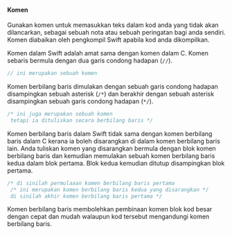 #### Komen

Gunakan komen untuk memasukkan teks dalam kod anda yang tidak akan dilancarkan, sebagai sebuah nota atau sebuah peringatan bagi anda sendiri. Komen diabaikan oleh pengkompil Swift apabila kod anda dikompilkan.

Komen dalam Swift adalah amat sama dengan komen dalam C. Komen sebaris bermula dengan dua garis condong hadapan (`//`).

```swift
// ini merupakan sebuah komen
```

Komen berbilang baris dimulakan dengan sebuah garis condong hadapan disampingkan sebuah asterisk (`/*`) dan berakhir dengan sebuah asterisk disampingkan sebuah garis condong hadapan (`*/`).

```swift
/* ini juga merupakan sebuah komen
 tetapi ia dituliskan secara berbilang baris */
```

Komen berbilang baris dalam Swift tidak sama dengan komen berbilang baris dalam C kerana ia boleh disarangkan di dalam komen berbilang baris lain. Anda tuliskan komen yang disarangkan bermula dengan blok komen berbilang baris dan kemudian memulakan sebuah komen berbilang baris kedua dalam blok pertama. Blok kedua kemudian ditutup disampingkan blok pertama.

```swift
/* di sinilah permulaaan komen berbilang baris pertama
 /* ini merupakan komen berbilang baris kedua yang disarangkan */
 di sinilah akhir komen berbilang baris pertama */
```

Komen berbilang baris membolehkan pembinaan komen blok kod besar dengan cepat dan mudah walaupun kod tersebut mengandungi komen berbilang baris.
